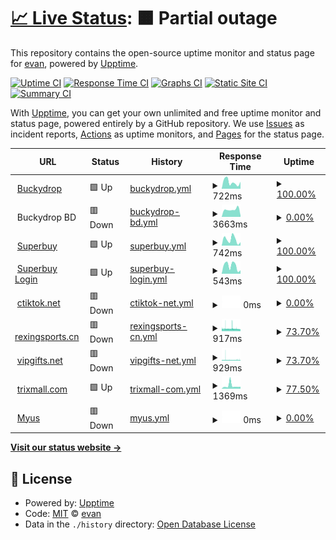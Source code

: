 # [📈 Live Status](https://lanen.github.io): <!--live status--> **🟧 Partial outage**

This repository contains the open-source uptime monitor and status page for [evan](https://lanen.github.io), powered by [Upptime](https://github.com/upptime/upptime).

[![Uptime CI](https://github.com/lanen/bs-site/workflows/Uptime%20CI/badge.svg)](https://github.com/lanen/bs-site/actions?query=workflow%3A%22Uptime+CI%22)
[![Response Time CI](https://github.com/lanen/bs-site/workflows/Response%20Time%20CI/badge.svg)](https://github.com/lanen/bs-site/actions?query=workflow%3A%22Response+Time+CI%22)
[![Graphs CI](https://github.com/lanen/bs-site/workflows/Graphs%20CI/badge.svg)](https://github.com/lanen/bs-site/actions?query=workflow%3A%22Graphs+CI%22)
[![Static Site CI](https://github.com/lanen/bs-site/workflows/Static%20Site%20CI/badge.svg)](https://github.com/lanen/bs-site/actions?query=workflow%3A%22Static+Site+CI%22)
[![Summary CI](https://github.com/lanen/bs-site/workflows/Summary%20CI/badge.svg)](https://github.com/lanen/bs-site/actions?query=workflow%3A%22Summary+CI%22)

With [Upptime](https://upptime.js.org), you can get your own unlimited and free uptime monitor and status page, powered entirely by a GitHub repository. We use [Issues](https://github.com/lanen/bs-site/issues) as incident reports, [Actions](https://github.com/lanen/bs-site/actions) as uptime monitors, and [Pages](https://lanen.github.io) for the status page.

<!--start: status pages-->
<!-- This summary is generated by Upptime (https://github.com/upptime/upptime) -->
<!-- Do not edit this manually, your changes will be overwritten -->
<!-- prettier-ignore -->
| URL | Status | History | Response Time | Uptime |
| --- | ------ | ------- | ------------- | ------ |
| <img alt="" src="https://icons.duckduckgo.com/ip3/www.buckydrop.com.ico" height="13"> [Buckydrop](https://www.buckydrop.com) | 🟩 Up | [buckydrop.yml](https://github.com/lanen/bs-site/commits/HEAD/history/buckydrop.yml) | <details><summary><img alt="Response time graph" src="./graphs/buckydrop/response-time-week.png" height="20"> 722ms</summary><br><a href="https://lanen.github.io/bs-site/history/buckydrop"><img alt="Response time 787" src="https://img.shields.io/endpoint?url=https%3A%2F%2Fraw.githubusercontent.com%2Flanen%2Fbs-site%2FHEAD%2Fapi%2Fbuckydrop%2Fresponse-time.json"></a><br><a href="https://lanen.github.io/bs-site/history/buckydrop"><img alt="24-hour response time 762" src="https://img.shields.io/endpoint?url=https%3A%2F%2Fraw.githubusercontent.com%2Flanen%2Fbs-site%2FHEAD%2Fapi%2Fbuckydrop%2Fresponse-time-day.json"></a><br><a href="https://lanen.github.io/bs-site/history/buckydrop"><img alt="7-day response time 722" src="https://img.shields.io/endpoint?url=https%3A%2F%2Fraw.githubusercontent.com%2Flanen%2Fbs-site%2FHEAD%2Fapi%2Fbuckydrop%2Fresponse-time-week.json"></a><br><a href="https://lanen.github.io/bs-site/history/buckydrop"><img alt="30-day response time 666" src="https://img.shields.io/endpoint?url=https%3A%2F%2Fraw.githubusercontent.com%2Flanen%2Fbs-site%2FHEAD%2Fapi%2Fbuckydrop%2Fresponse-time-month.json"></a><br><a href="https://lanen.github.io/bs-site/history/buckydrop"><img alt="1-year response time 759" src="https://img.shields.io/endpoint?url=https%3A%2F%2Fraw.githubusercontent.com%2Flanen%2Fbs-site%2FHEAD%2Fapi%2Fbuckydrop%2Fresponse-time-year.json"></a></details> | <details><summary><a href="https://lanen.github.io/bs-site/history/buckydrop">100.00%</a></summary><a href="https://lanen.github.io/bs-site/history/buckydrop"><img alt="All-time uptime 99.95%" src="https://img.shields.io/endpoint?url=https%3A%2F%2Fraw.githubusercontent.com%2Flanen%2Fbs-site%2FHEAD%2Fapi%2Fbuckydrop%2Fuptime.json"></a><br><a href="https://lanen.github.io/bs-site/history/buckydrop"><img alt="24-hour uptime 100.00%" src="https://img.shields.io/endpoint?url=https%3A%2F%2Fraw.githubusercontent.com%2Flanen%2Fbs-site%2FHEAD%2Fapi%2Fbuckydrop%2Fuptime-day.json"></a><br><a href="https://lanen.github.io/bs-site/history/buckydrop"><img alt="7-day uptime 100.00%" src="https://img.shields.io/endpoint?url=https%3A%2F%2Fraw.githubusercontent.com%2Flanen%2Fbs-site%2FHEAD%2Fapi%2Fbuckydrop%2Fuptime-week.json"></a><br><a href="https://lanen.github.io/bs-site/history/buckydrop"><img alt="30-day uptime 100.00%" src="https://img.shields.io/endpoint?url=https%3A%2F%2Fraw.githubusercontent.com%2Flanen%2Fbs-site%2FHEAD%2Fapi%2Fbuckydrop%2Fuptime-month.json"></a><br><a href="https://lanen.github.io/bs-site/history/buckydrop"><img alt="1-year uptime 100.00%" src="https://img.shields.io/endpoint?url=https%3A%2F%2Fraw.githubusercontent.com%2Flanen%2Fbs-site%2FHEAD%2Fapi%2Fbuckydrop%2Fuptime-year.json"></a></details>
| <img alt="" src="https://icons.duckduckgo.com/ip3/null.ico" height="13"> Buckydrop BD | 🟥 Down | [buckydrop-bd.yml](https://github.com/lanen/bs-site/commits/HEAD/history/buckydrop-bd.yml) | <details><summary><img alt="Response time graph" src="./graphs/buckydrop-bd/response-time-week.png" height="20"> 3663ms</summary><br><a href="https://lanen.github.io/bs-site/history/buckydrop-bd"><img alt="Response time 3567" src="https://img.shields.io/endpoint?url=https%3A%2F%2Fraw.githubusercontent.com%2Flanen%2Fbs-site%2FHEAD%2Fapi%2Fbuckydrop-bd%2Fresponse-time.json"></a><br><a href="https://lanen.github.io/bs-site/history/buckydrop-bd"><img alt="24-hour response time 686" src="https://img.shields.io/endpoint?url=https%3A%2F%2Fraw.githubusercontent.com%2Flanen%2Fbs-site%2FHEAD%2Fapi%2Fbuckydrop-bd%2Fresponse-time-day.json"></a><br><a href="https://lanen.github.io/bs-site/history/buckydrop-bd"><img alt="7-day response time 3663" src="https://img.shields.io/endpoint?url=https%3A%2F%2Fraw.githubusercontent.com%2Flanen%2Fbs-site%2FHEAD%2Fapi%2Fbuckydrop-bd%2Fresponse-time-week.json"></a><br><a href="https://lanen.github.io/bs-site/history/buckydrop-bd"><img alt="30-day response time 3560" src="https://img.shields.io/endpoint?url=https%3A%2F%2Fraw.githubusercontent.com%2Flanen%2Fbs-site%2FHEAD%2Fapi%2Fbuckydrop-bd%2Fresponse-time-month.json"></a><br><a href="https://lanen.github.io/bs-site/history/buckydrop-bd"><img alt="1-year response time 3884" src="https://img.shields.io/endpoint?url=https%3A%2F%2Fraw.githubusercontent.com%2Flanen%2Fbs-site%2FHEAD%2Fapi%2Fbuckydrop-bd%2Fresponse-time-year.json"></a></details> | <details><summary><a href="https://lanen.github.io/bs-site/history/buckydrop-bd">0.00%</a></summary><a href="https://lanen.github.io/bs-site/history/buckydrop-bd"><img alt="All-time uptime 37.37%" src="https://img.shields.io/endpoint?url=https%3A%2F%2Fraw.githubusercontent.com%2Flanen%2Fbs-site%2FHEAD%2Fapi%2Fbuckydrop-bd%2Fuptime.json"></a><br><a href="https://lanen.github.io/bs-site/history/buckydrop-bd"><img alt="24-hour uptime 0.00%" src="https://img.shields.io/endpoint?url=https%3A%2F%2Fraw.githubusercontent.com%2Flanen%2Fbs-site%2FHEAD%2Fapi%2Fbuckydrop-bd%2Fuptime-day.json"></a><br><a href="https://lanen.github.io/bs-site/history/buckydrop-bd"><img alt="7-day uptime 0.00%" src="https://img.shields.io/endpoint?url=https%3A%2F%2Fraw.githubusercontent.com%2Flanen%2Fbs-site%2FHEAD%2Fapi%2Fbuckydrop-bd%2Fuptime-week.json"></a><br><a href="https://lanen.github.io/bs-site/history/buckydrop-bd"><img alt="30-day uptime 1.38%" src="https://img.shields.io/endpoint?url=https%3A%2F%2Fraw.githubusercontent.com%2Flanen%2Fbs-site%2FHEAD%2Fapi%2Fbuckydrop-bd%2Fuptime-month.json"></a><br><a href="https://lanen.github.io/bs-site/history/buckydrop-bd"><img alt="1-year uptime 0.00%" src="https://img.shields.io/endpoint?url=https%3A%2F%2Fraw.githubusercontent.com%2Flanen%2Fbs-site%2FHEAD%2Fapi%2Fbuckydrop-bd%2Fuptime-year.json"></a></details>
| <img alt="" src="https://icons.duckduckgo.com/ip3/www.superbuy.com.ico" height="13"> [Superbuy](https://www.superbuy.com) | 🟩 Up | [superbuy.yml](https://github.com/lanen/bs-site/commits/HEAD/history/superbuy.yml) | <details><summary><img alt="Response time graph" src="./graphs/superbuy/response-time-week.png" height="20"> 742ms</summary><br><a href="https://lanen.github.io/bs-site/history/superbuy"><img alt="Response time 702" src="https://img.shields.io/endpoint?url=https%3A%2F%2Fraw.githubusercontent.com%2Flanen%2Fbs-site%2FHEAD%2Fapi%2Fsuperbuy%2Fresponse-time.json"></a><br><a href="https://lanen.github.io/bs-site/history/superbuy"><img alt="24-hour response time 416" src="https://img.shields.io/endpoint?url=https%3A%2F%2Fraw.githubusercontent.com%2Flanen%2Fbs-site%2FHEAD%2Fapi%2Fsuperbuy%2Fresponse-time-day.json"></a><br><a href="https://lanen.github.io/bs-site/history/superbuy"><img alt="7-day response time 742" src="https://img.shields.io/endpoint?url=https%3A%2F%2Fraw.githubusercontent.com%2Flanen%2Fbs-site%2FHEAD%2Fapi%2Fsuperbuy%2Fresponse-time-week.json"></a><br><a href="https://lanen.github.io/bs-site/history/superbuy"><img alt="30-day response time 625" src="https://img.shields.io/endpoint?url=https%3A%2F%2Fraw.githubusercontent.com%2Flanen%2Fbs-site%2FHEAD%2Fapi%2Fsuperbuy%2Fresponse-time-month.json"></a><br><a href="https://lanen.github.io/bs-site/history/superbuy"><img alt="1-year response time 685" src="https://img.shields.io/endpoint?url=https%3A%2F%2Fraw.githubusercontent.com%2Flanen%2Fbs-site%2FHEAD%2Fapi%2Fsuperbuy%2Fresponse-time-year.json"></a></details> | <details><summary><a href="https://lanen.github.io/bs-site/history/superbuy">100.00%</a></summary><a href="https://lanen.github.io/bs-site/history/superbuy"><img alt="All-time uptime 99.98%" src="https://img.shields.io/endpoint?url=https%3A%2F%2Fraw.githubusercontent.com%2Flanen%2Fbs-site%2FHEAD%2Fapi%2Fsuperbuy%2Fuptime.json"></a><br><a href="https://lanen.github.io/bs-site/history/superbuy"><img alt="24-hour uptime 100.00%" src="https://img.shields.io/endpoint?url=https%3A%2F%2Fraw.githubusercontent.com%2Flanen%2Fbs-site%2FHEAD%2Fapi%2Fsuperbuy%2Fuptime-day.json"></a><br><a href="https://lanen.github.io/bs-site/history/superbuy"><img alt="7-day uptime 100.00%" src="https://img.shields.io/endpoint?url=https%3A%2F%2Fraw.githubusercontent.com%2Flanen%2Fbs-site%2FHEAD%2Fapi%2Fsuperbuy%2Fuptime-week.json"></a><br><a href="https://lanen.github.io/bs-site/history/superbuy"><img alt="30-day uptime 100.00%" src="https://img.shields.io/endpoint?url=https%3A%2F%2Fraw.githubusercontent.com%2Flanen%2Fbs-site%2FHEAD%2Fapi%2Fsuperbuy%2Fuptime-month.json"></a><br><a href="https://lanen.github.io/bs-site/history/superbuy"><img alt="1-year uptime 100.00%" src="https://img.shields.io/endpoint?url=https%3A%2F%2Fraw.githubusercontent.com%2Flanen%2Fbs-site%2FHEAD%2Fapi%2Fsuperbuy%2Fuptime-year.json"></a></details>
| <img alt="" src="https://icons.duckduckgo.com/ip3/login.superbuy.com.ico" height="13"> [Superbuy Login](https://login.superbuy.com) | 🟩 Up | [superbuy-login.yml](https://github.com/lanen/bs-site/commits/HEAD/history/superbuy-login.yml) | <details><summary><img alt="Response time graph" src="./graphs/superbuy-login/response-time-week.png" height="20"> 543ms</summary><br><a href="https://lanen.github.io/bs-site/history/superbuy-login"><img alt="Response time 773" src="https://img.shields.io/endpoint?url=https%3A%2F%2Fraw.githubusercontent.com%2Flanen%2Fbs-site%2FHEAD%2Fapi%2Fsuperbuy-login%2Fresponse-time.json"></a><br><a href="https://lanen.github.io/bs-site/history/superbuy-login"><img alt="24-hour response time 235" src="https://img.shields.io/endpoint?url=https%3A%2F%2Fraw.githubusercontent.com%2Flanen%2Fbs-site%2FHEAD%2Fapi%2Fsuperbuy-login%2Fresponse-time-day.json"></a><br><a href="https://lanen.github.io/bs-site/history/superbuy-login"><img alt="7-day response time 543" src="https://img.shields.io/endpoint?url=https%3A%2F%2Fraw.githubusercontent.com%2Flanen%2Fbs-site%2FHEAD%2Fapi%2Fsuperbuy-login%2Fresponse-time-week.json"></a><br><a href="https://lanen.github.io/bs-site/history/superbuy-login"><img alt="30-day response time 592" src="https://img.shields.io/endpoint?url=https%3A%2F%2Fraw.githubusercontent.com%2Flanen%2Fbs-site%2FHEAD%2Fapi%2Fsuperbuy-login%2Fresponse-time-month.json"></a><br><a href="https://lanen.github.io/bs-site/history/superbuy-login"><img alt="1-year response time 721" src="https://img.shields.io/endpoint?url=https%3A%2F%2Fraw.githubusercontent.com%2Flanen%2Fbs-site%2FHEAD%2Fapi%2Fsuperbuy-login%2Fresponse-time-year.json"></a></details> | <details><summary><a href="https://lanen.github.io/bs-site/history/superbuy-login">100.00%</a></summary><a href="https://lanen.github.io/bs-site/history/superbuy-login"><img alt="All-time uptime 99.90%" src="https://img.shields.io/endpoint?url=https%3A%2F%2Fraw.githubusercontent.com%2Flanen%2Fbs-site%2FHEAD%2Fapi%2Fsuperbuy-login%2Fuptime.json"></a><br><a href="https://lanen.github.io/bs-site/history/superbuy-login"><img alt="24-hour uptime 100.00%" src="https://img.shields.io/endpoint?url=https%3A%2F%2Fraw.githubusercontent.com%2Flanen%2Fbs-site%2FHEAD%2Fapi%2Fsuperbuy-login%2Fuptime-day.json"></a><br><a href="https://lanen.github.io/bs-site/history/superbuy-login"><img alt="7-day uptime 100.00%" src="https://img.shields.io/endpoint?url=https%3A%2F%2Fraw.githubusercontent.com%2Flanen%2Fbs-site%2FHEAD%2Fapi%2Fsuperbuy-login%2Fuptime-week.json"></a><br><a href="https://lanen.github.io/bs-site/history/superbuy-login"><img alt="30-day uptime 100.00%" src="https://img.shields.io/endpoint?url=https%3A%2F%2Fraw.githubusercontent.com%2Flanen%2Fbs-site%2FHEAD%2Fapi%2Fsuperbuy-login%2Fuptime-month.json"></a><br><a href="https://lanen.github.io/bs-site/history/superbuy-login"><img alt="1-year uptime 100.00%" src="https://img.shields.io/endpoint?url=https%3A%2F%2Fraw.githubusercontent.com%2Flanen%2Fbs-site%2FHEAD%2Fapi%2Fsuperbuy-login%2Fuptime-year.json"></a></details>
| <img alt="" src="https://icons.duckduckgo.com/ip3/www.ctiktok.net.ico" height="13"> [ctiktok.net](https://www.ctiktok.net) | 🟥 Down | [ctiktok-net.yml](https://github.com/lanen/bs-site/commits/HEAD/history/ctiktok-net.yml) | <details><summary><img alt="Response time graph" src="./graphs/ctiktok-net/response-time-week.png" height="20"> 0ms</summary><br><a href="https://lanen.github.io/bs-site/history/ctiktok-net"><img alt="Response time 0" src="https://img.shields.io/endpoint?url=https%3A%2F%2Fraw.githubusercontent.com%2Flanen%2Fbs-site%2FHEAD%2Fapi%2Fctiktok-net%2Fresponse-time.json"></a><br><a href="https://lanen.github.io/bs-site/history/ctiktok-net"><img alt="24-hour response time 0" src="https://img.shields.io/endpoint?url=https%3A%2F%2Fraw.githubusercontent.com%2Flanen%2Fbs-site%2FHEAD%2Fapi%2Fctiktok-net%2Fresponse-time-day.json"></a><br><a href="https://lanen.github.io/bs-site/history/ctiktok-net"><img alt="7-day response time 0" src="https://img.shields.io/endpoint?url=https%3A%2F%2Fraw.githubusercontent.com%2Flanen%2Fbs-site%2FHEAD%2Fapi%2Fctiktok-net%2Fresponse-time-week.json"></a><br><a href="https://lanen.github.io/bs-site/history/ctiktok-net"><img alt="30-day response time 0" src="https://img.shields.io/endpoint?url=https%3A%2F%2Fraw.githubusercontent.com%2Flanen%2Fbs-site%2FHEAD%2Fapi%2Fctiktok-net%2Fresponse-time-month.json"></a><br><a href="https://lanen.github.io/bs-site/history/ctiktok-net"><img alt="1-year response time 0" src="https://img.shields.io/endpoint?url=https%3A%2F%2Fraw.githubusercontent.com%2Flanen%2Fbs-site%2FHEAD%2Fapi%2Fctiktok-net%2Fresponse-time-year.json"></a></details> | <details><summary><a href="https://lanen.github.io/bs-site/history/ctiktok-net">0.00%</a></summary><a href="https://lanen.github.io/bs-site/history/ctiktok-net"><img alt="All-time uptime 24.30%" src="https://img.shields.io/endpoint?url=https%3A%2F%2Fraw.githubusercontent.com%2Flanen%2Fbs-site%2FHEAD%2Fapi%2Fctiktok-net%2Fuptime.json"></a><br><a href="https://lanen.github.io/bs-site/history/ctiktok-net"><img alt="24-hour uptime 0.00%" src="https://img.shields.io/endpoint?url=https%3A%2F%2Fraw.githubusercontent.com%2Flanen%2Fbs-site%2FHEAD%2Fapi%2Fctiktok-net%2Fuptime-day.json"></a><br><a href="https://lanen.github.io/bs-site/history/ctiktok-net"><img alt="7-day uptime 0.00%" src="https://img.shields.io/endpoint?url=https%3A%2F%2Fraw.githubusercontent.com%2Flanen%2Fbs-site%2FHEAD%2Fapi%2Fctiktok-net%2Fuptime-week.json"></a><br><a href="https://lanen.github.io/bs-site/history/ctiktok-net"><img alt="30-day uptime 1.38%" src="https://img.shields.io/endpoint?url=https%3A%2F%2Fraw.githubusercontent.com%2Flanen%2Fbs-site%2FHEAD%2Fapi%2Fctiktok-net%2Fuptime-month.json"></a><br><a href="https://lanen.github.io/bs-site/history/ctiktok-net"><img alt="1-year uptime 0.00%" src="https://img.shields.io/endpoint?url=https%3A%2F%2Fraw.githubusercontent.com%2Flanen%2Fbs-site%2FHEAD%2Fapi%2Fctiktok-net%2Fuptime-year.json"></a></details>
| <img alt="" src="https://icons.duckduckgo.com/ip3/www.rexingsports.cn.ico" height="13"> [rexingsports.cn](https://www.rexingsports.cn) | 🟥 Down | [rexingsports-cn.yml](https://github.com/lanen/bs-site/commits/HEAD/history/rexingsports-cn.yml) | <details><summary><img alt="Response time graph" src="./graphs/rexingsports-cn/response-time-week.png" height="20"> 917ms</summary><br><a href="https://lanen.github.io/bs-site/history/rexingsports-cn"><img alt="Response time 952" src="https://img.shields.io/endpoint?url=https%3A%2F%2Fraw.githubusercontent.com%2Flanen%2Fbs-site%2FHEAD%2Fapi%2Frexingsports-cn%2Fresponse-time.json"></a><br><a href="https://lanen.github.io/bs-site/history/rexingsports-cn"><img alt="24-hour response time 866" src="https://img.shields.io/endpoint?url=https%3A%2F%2Fraw.githubusercontent.com%2Flanen%2Fbs-site%2FHEAD%2Fapi%2Frexingsports-cn%2Fresponse-time-day.json"></a><br><a href="https://lanen.github.io/bs-site/history/rexingsports-cn"><img alt="7-day response time 917" src="https://img.shields.io/endpoint?url=https%3A%2F%2Fraw.githubusercontent.com%2Flanen%2Fbs-site%2FHEAD%2Fapi%2Frexingsports-cn%2Fresponse-time-week.json"></a><br><a href="https://lanen.github.io/bs-site/history/rexingsports-cn"><img alt="30-day response time 901" src="https://img.shields.io/endpoint?url=https%3A%2F%2Fraw.githubusercontent.com%2Flanen%2Fbs-site%2FHEAD%2Fapi%2Frexingsports-cn%2Fresponse-time-month.json"></a><br><a href="https://lanen.github.io/bs-site/history/rexingsports-cn"><img alt="1-year response time 935" src="https://img.shields.io/endpoint?url=https%3A%2F%2Fraw.githubusercontent.com%2Flanen%2Fbs-site%2FHEAD%2Fapi%2Frexingsports-cn%2Fresponse-time-year.json"></a></details> | <details><summary><a href="https://lanen.github.io/bs-site/history/rexingsports-cn">73.70%</a></summary><a href="https://lanen.github.io/bs-site/history/rexingsports-cn"><img alt="All-time uptime 99.74%" src="https://img.shields.io/endpoint?url=https%3A%2F%2Fraw.githubusercontent.com%2Flanen%2Fbs-site%2FHEAD%2Fapi%2Frexingsports-cn%2Fuptime.json"></a><br><a href="https://lanen.github.io/bs-site/history/rexingsports-cn"><img alt="24-hour uptime 58.13%" src="https://img.shields.io/endpoint?url=https%3A%2F%2Fraw.githubusercontent.com%2Flanen%2Fbs-site%2FHEAD%2Fapi%2Frexingsports-cn%2Fuptime-day.json"></a><br><a href="https://lanen.github.io/bs-site/history/rexingsports-cn"><img alt="7-day uptime 73.70%" src="https://img.shields.io/endpoint?url=https%3A%2F%2Fraw.githubusercontent.com%2Flanen%2Fbs-site%2FHEAD%2Fapi%2Frexingsports-cn%2Fuptime-week.json"></a><br><a href="https://lanen.github.io/bs-site/history/rexingsports-cn"><img alt="30-day uptime 93.95%" src="https://img.shields.io/endpoint?url=https%3A%2F%2Fraw.githubusercontent.com%2Flanen%2Fbs-site%2FHEAD%2Fapi%2Frexingsports-cn%2Fuptime-month.json"></a><br><a href="https://lanen.github.io/bs-site/history/rexingsports-cn"><img alt="1-year uptime 99.50%" src="https://img.shields.io/endpoint?url=https%3A%2F%2Fraw.githubusercontent.com%2Flanen%2Fbs-site%2FHEAD%2Fapi%2Frexingsports-cn%2Fuptime-year.json"></a></details>
| <img alt="" src="https://icons.duckduckgo.com/ip3/vipgifts.net.ico" height="13"> [vipgifts.net](https://vipgifts.net) | 🟥 Down | [vipgifts-net.yml](https://github.com/lanen/bs-site/commits/HEAD/history/vipgifts-net.yml) | <details><summary><img alt="Response time graph" src="./graphs/vipgifts-net/response-time-week.png" height="20"> 929ms</summary><br><a href="https://lanen.github.io/bs-site/history/vipgifts-net"><img alt="Response time 1297" src="https://img.shields.io/endpoint?url=https%3A%2F%2Fraw.githubusercontent.com%2Flanen%2Fbs-site%2FHEAD%2Fapi%2Fvipgifts-net%2Fresponse-time.json"></a><br><a href="https://lanen.github.io/bs-site/history/vipgifts-net"><img alt="24-hour response time 820" src="https://img.shields.io/endpoint?url=https%3A%2F%2Fraw.githubusercontent.com%2Flanen%2Fbs-site%2FHEAD%2Fapi%2Fvipgifts-net%2Fresponse-time-day.json"></a><br><a href="https://lanen.github.io/bs-site/history/vipgifts-net"><img alt="7-day response time 929" src="https://img.shields.io/endpoint?url=https%3A%2F%2Fraw.githubusercontent.com%2Flanen%2Fbs-site%2FHEAD%2Fapi%2Fvipgifts-net%2Fresponse-time-week.json"></a><br><a href="https://lanen.github.io/bs-site/history/vipgifts-net"><img alt="30-day response time 1114" src="https://img.shields.io/endpoint?url=https%3A%2F%2Fraw.githubusercontent.com%2Flanen%2Fbs-site%2FHEAD%2Fapi%2Fvipgifts-net%2Fresponse-time-month.json"></a><br><a href="https://lanen.github.io/bs-site/history/vipgifts-net"><img alt="1-year response time 1302" src="https://img.shields.io/endpoint?url=https%3A%2F%2Fraw.githubusercontent.com%2Flanen%2Fbs-site%2FHEAD%2Fapi%2Fvipgifts-net%2Fresponse-time-year.json"></a></details> | <details><summary><a href="https://lanen.github.io/bs-site/history/vipgifts-net">73.70%</a></summary><a href="https://lanen.github.io/bs-site/history/vipgifts-net"><img alt="All-time uptime 99.74%" src="https://img.shields.io/endpoint?url=https%3A%2F%2Fraw.githubusercontent.com%2Flanen%2Fbs-site%2FHEAD%2Fapi%2Fvipgifts-net%2Fuptime.json"></a><br><a href="https://lanen.github.io/bs-site/history/vipgifts-net"><img alt="24-hour uptime 58.22%" src="https://img.shields.io/endpoint?url=https%3A%2F%2Fraw.githubusercontent.com%2Flanen%2Fbs-site%2FHEAD%2Fapi%2Fvipgifts-net%2Fuptime-day.json"></a><br><a href="https://lanen.github.io/bs-site/history/vipgifts-net"><img alt="7-day uptime 73.70%" src="https://img.shields.io/endpoint?url=https%3A%2F%2Fraw.githubusercontent.com%2Flanen%2Fbs-site%2FHEAD%2Fapi%2Fvipgifts-net%2Fuptime-week.json"></a><br><a href="https://lanen.github.io/bs-site/history/vipgifts-net"><img alt="30-day uptime 93.95%" src="https://img.shields.io/endpoint?url=https%3A%2F%2Fraw.githubusercontent.com%2Flanen%2Fbs-site%2FHEAD%2Fapi%2Fvipgifts-net%2Fuptime-month.json"></a><br><a href="https://lanen.github.io/bs-site/history/vipgifts-net"><img alt="1-year uptime 99.50%" src="https://img.shields.io/endpoint?url=https%3A%2F%2Fraw.githubusercontent.com%2Flanen%2Fbs-site%2FHEAD%2Fapi%2Fvipgifts-net%2Fuptime-year.json"></a></details>
| <img alt="" src="https://icons.duckduckgo.com/ip3/www.trixmall.com.ico" height="13"> [trixmall.com](https://www.trixmall.com/) | 🟩 Up | [trixmall-com.yml](https://github.com/lanen/bs-site/commits/HEAD/history/trixmall-com.yml) | <details><summary><img alt="Response time graph" src="./graphs/trixmall-com/response-time-week.png" height="20"> 1369ms</summary><br><a href="https://lanen.github.io/bs-site/history/trixmall-com"><img alt="Response time 932" src="https://img.shields.io/endpoint?url=https%3A%2F%2Fraw.githubusercontent.com%2Flanen%2Fbs-site%2FHEAD%2Fapi%2Ftrixmall-com%2Fresponse-time.json"></a><br><a href="https://lanen.github.io/bs-site/history/trixmall-com"><img alt="24-hour response time 935" src="https://img.shields.io/endpoint?url=https%3A%2F%2Fraw.githubusercontent.com%2Flanen%2Fbs-site%2FHEAD%2Fapi%2Ftrixmall-com%2Fresponse-time-day.json"></a><br><a href="https://lanen.github.io/bs-site/history/trixmall-com"><img alt="7-day response time 1369" src="https://img.shields.io/endpoint?url=https%3A%2F%2Fraw.githubusercontent.com%2Flanen%2Fbs-site%2FHEAD%2Fapi%2Ftrixmall-com%2Fresponse-time-week.json"></a><br><a href="https://lanen.github.io/bs-site/history/trixmall-com"><img alt="30-day response time 1034" src="https://img.shields.io/endpoint?url=https%3A%2F%2Fraw.githubusercontent.com%2Flanen%2Fbs-site%2FHEAD%2Fapi%2Ftrixmall-com%2Fresponse-time-month.json"></a><br><a href="https://lanen.github.io/bs-site/history/trixmall-com"><img alt="1-year response time 892" src="https://img.shields.io/endpoint?url=https%3A%2F%2Fraw.githubusercontent.com%2Flanen%2Fbs-site%2FHEAD%2Fapi%2Ftrixmall-com%2Fresponse-time-year.json"></a></details> | <details><summary><a href="https://lanen.github.io/bs-site/history/trixmall-com">77.50%</a></summary><a href="https://lanen.github.io/bs-site/history/trixmall-com"><img alt="All-time uptime 99.33%" src="https://img.shields.io/endpoint?url=https%3A%2F%2Fraw.githubusercontent.com%2Flanen%2Fbs-site%2FHEAD%2Fapi%2Ftrixmall-com%2Fuptime.json"></a><br><a href="https://lanen.github.io/bs-site/history/trixmall-com"><img alt="24-hour uptime 100.00%" src="https://img.shields.io/endpoint?url=https%3A%2F%2Fraw.githubusercontent.com%2Flanen%2Fbs-site%2FHEAD%2Fapi%2Ftrixmall-com%2Fuptime-day.json"></a><br><a href="https://lanen.github.io/bs-site/history/trixmall-com"><img alt="7-day uptime 77.50%" src="https://img.shields.io/endpoint?url=https%3A%2F%2Fraw.githubusercontent.com%2Flanen%2Fbs-site%2FHEAD%2Fapi%2Ftrixmall-com%2Fuptime-week.json"></a><br><a href="https://lanen.github.io/bs-site/history/trixmall-com"><img alt="30-day uptime 94.82%" src="https://img.shields.io/endpoint?url=https%3A%2F%2Fraw.githubusercontent.com%2Flanen%2Fbs-site%2FHEAD%2Fapi%2Ftrixmall-com%2Fuptime-month.json"></a><br><a href="https://lanen.github.io/bs-site/history/trixmall-com"><img alt="1-year uptime 98.69%" src="https://img.shields.io/endpoint?url=https%3A%2F%2Fraw.githubusercontent.com%2Flanen%2Fbs-site%2FHEAD%2Fapi%2Ftrixmall-com%2Fuptime-year.json"></a></details>
| <img alt="" src="https://icons.duckduckgo.com/ip3/chinamarketplace.myus.com.ico" height="13"> [Myus](https://chinamarketplace.myus.com) | 🟥 Down | [myus.yml](https://github.com/lanen/bs-site/commits/HEAD/history/myus.yml) | <details><summary><img alt="Response time graph" src="./graphs/myus/response-time-week.png" height="20"> 0ms</summary><br><a href="https://lanen.github.io/bs-site/history/myus"><img alt="Response time 854" src="https://img.shields.io/endpoint?url=https%3A%2F%2Fraw.githubusercontent.com%2Flanen%2Fbs-site%2FHEAD%2Fapi%2Fmyus%2Fresponse-time.json"></a><br><a href="https://lanen.github.io/bs-site/history/myus"><img alt="24-hour response time 0" src="https://img.shields.io/endpoint?url=https%3A%2F%2Fraw.githubusercontent.com%2Flanen%2Fbs-site%2FHEAD%2Fapi%2Fmyus%2Fresponse-time-day.json"></a><br><a href="https://lanen.github.io/bs-site/history/myus"><img alt="7-day response time 0" src="https://img.shields.io/endpoint?url=https%3A%2F%2Fraw.githubusercontent.com%2Flanen%2Fbs-site%2FHEAD%2Fapi%2Fmyus%2Fresponse-time-week.json"></a><br><a href="https://lanen.github.io/bs-site/history/myus"><img alt="30-day response time 0" src="https://img.shields.io/endpoint?url=https%3A%2F%2Fraw.githubusercontent.com%2Flanen%2Fbs-site%2FHEAD%2Fapi%2Fmyus%2Fresponse-time-month.json"></a><br><a href="https://lanen.github.io/bs-site/history/myus"><img alt="1-year response time 720" src="https://img.shields.io/endpoint?url=https%3A%2F%2Fraw.githubusercontent.com%2Flanen%2Fbs-site%2FHEAD%2Fapi%2Fmyus%2Fresponse-time-year.json"></a></details> | <details><summary><a href="https://lanen.github.io/bs-site/history/myus">0.00%</a></summary><a href="https://lanen.github.io/bs-site/history/myus"><img alt="All-time uptime 38.86%" src="https://img.shields.io/endpoint?url=https%3A%2F%2Fraw.githubusercontent.com%2Flanen%2Fbs-site%2FHEAD%2Fapi%2Fmyus%2Fuptime.json"></a><br><a href="https://lanen.github.io/bs-site/history/myus"><img alt="24-hour uptime 0.00%" src="https://img.shields.io/endpoint?url=https%3A%2F%2Fraw.githubusercontent.com%2Flanen%2Fbs-site%2FHEAD%2Fapi%2Fmyus%2Fuptime-day.json"></a><br><a href="https://lanen.github.io/bs-site/history/myus"><img alt="7-day uptime 0.00%" src="https://img.shields.io/endpoint?url=https%3A%2F%2Fraw.githubusercontent.com%2Flanen%2Fbs-site%2FHEAD%2Fapi%2Fmyus%2Fuptime-week.json"></a><br><a href="https://lanen.github.io/bs-site/history/myus"><img alt="30-day uptime 1.38%" src="https://img.shields.io/endpoint?url=https%3A%2F%2Fraw.githubusercontent.com%2Flanen%2Fbs-site%2FHEAD%2Fapi%2Fmyus%2Fuptime-month.json"></a><br><a href="https://lanen.github.io/bs-site/history/myus"><img alt="1-year uptime 0.00%" src="https://img.shields.io/endpoint?url=https%3A%2F%2Fraw.githubusercontent.com%2Flanen%2Fbs-site%2FHEAD%2Fapi%2Fmyus%2Fuptime-year.json"></a></details>

<!--end: status pages-->

[**Visit our status website →**](https://lanen.github.io)

## 📄 License

- Powered by: [Upptime](https://github.com/upptime/upptime)
- Code: [MIT](./LICENSE) © [evan](https://lanen.github.io)
- Data in the `./history` directory: [Open Database License](https://opendatacommons.org/licenses/odbl/1-0/)
